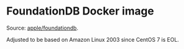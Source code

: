 # FoundationDB Docker image

Source: [apple/foundationdb](https://github.com/apple/foundationdb/blob/release-7.3/packaging/docker/Dockerfile).

Adjusted to be based on Amazon Linux 2003 since CentOS 7 is EOL.
